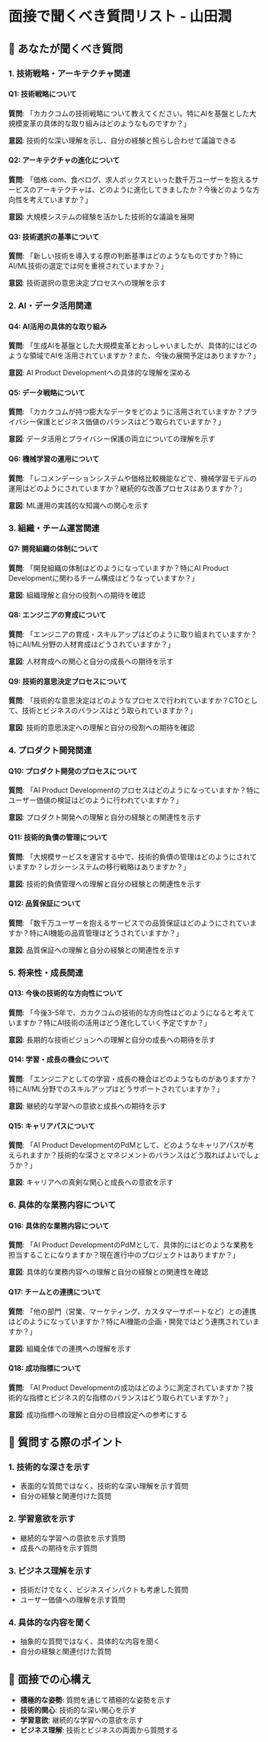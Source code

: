# 面接で聞くべき質問リスト - 山田潤

## 🎯 あなたが聞くべき質問

### 1. **技術戦略・アーキテクチャ関連**

#### Q1: 技術戦略について
**質問**: 「カカクコムの技術戦略について教えてください。特にAIを基盤とした大規模変革の具体的な取り組みはどのようなものですか？」

**意図**: 技術的な深い理解を示し、自分の経験と照らし合わせて議論できる

#### Q2: アーキテクチャの進化について
**質問**: 「価格.com、食べログ、求人ボックスといった数千万ユーザーを抱えるサービスのアーキテクチャは、どのように進化してきましたか？今後どのような方向性を考えていますか？」

**意図**: 大規模システムの経験を活かした技術的な議論を展開

#### Q3: 技術選択の基準について
**質問**: 「新しい技術を導入する際の判断基準はどのようなものですか？特にAI/ML技術の選定では何を重視されていますか？」

**意図**: 技術選択の意思決定プロセスへの理解を示す

### 2. **AI・データ活用関連**

#### Q4: AI活用の具体的な取り組み
**質問**: 「生成AIを基盤とした大規模変革とおっしゃいましたが、具体的にはどのような領域でAIを活用されていますか？また、今後の展開予定はありますか？」

**意図**: AI Product Developmentへの具体的な理解を深める

#### Q5: データ戦略について
**質問**: 「カカクコムが持つ膨大なデータをどのように活用されていますか？プライバシー保護とビジネス価値のバランスはどう取られていますか？」

**意図**: データ活用とプライバシー保護の両立についての理解を示す

#### Q6: 機械学習の運用について
**質問**: 「レコメンデーションシステムや価格比較機能などで、機械学習モデルの運用はどのようにされていますか？継続的な改善プロセスはありますか？」

**意図**: ML運用の実践的な知識への関心を示す

### 3. **組織・チーム運営関連**

#### Q7: 開発組織の体制について
**質問**: 「開発組織の体制はどのようになっていますか？特にAI Product Developmentに関わるチーム構成はどうなっていますか？」

**意図**: 組織理解と自分の役割への期待を確認

#### Q8: エンジニアの育成について
**質問**: 「エンジニアの育成・スキルアップはどのように取り組まれていますか？特にAI/ML分野の人材育成はどうされていますか？」

**意図**: 人材育成への関心と自分の成長への期待を示す

#### Q9: 技術的意思決定プロセスについて
**質問**: 「技術的な意思決定はどのようなプロセスで行われていますか？CTOとして、技術とビジネスのバランスはどう取られていますか？」

**意図**: 技術的意思決定への理解と自分の役割への期待を確認

### 4. **プロダクト開発関連**

#### Q10: プロダクト開発のプロセスについて
**質問**: 「AI Product Developmentのプロセスはどのようになっていますか？特にユーザー価値の検証はどのように行われていますか？」

**意図**: プロダクト開発への理解と自分の経験との関連性を示す

#### Q11: 技術的負債の管理について
**質問**: 「大規模サービスを運営する中で、技術的負債の管理はどのようにされていますか？レガシーシステムの移行戦略はありますか？」

**意図**: 技術的負債管理への理解と自分の経験との関連性を示す

#### Q12: 品質保証について
**質問**: 「数千万ユーザーを抱えるサービスでの品質保証はどのようにされていますか？特にAI機能の品質管理はどうされていますか？」

**意図**: 品質保証への理解と自分の経験との関連性を示す

### 5. **将来性・成長関連**

#### Q13: 今後の技術的な方向性について
**質問**: 「今後3-5年で、カカクコムの技術的な方向性はどのようになると考えていますか？特にAI技術の活用はどう進化していく予定ですか？」

**意図**: 長期的な技術ビジョンへの理解と自分の成長への期待を示す

#### Q14: 学習・成長の機会について
**質問**: 「エンジニアとしての学習・成長の機会はどのようなものがありますか？特にAI/ML分野でのスキルアップはどうサポートされていますか？」

**意図**: 継続的な学習への意欲と成長への期待を示す

#### Q15: キャリアパスについて
**質問**: 「AI Product DevelopmentのPdMとして、どのようなキャリアパスが考えられますか？技術的な深さとマネジメントのバランスはどう取ればよいでしょうか？」

**意図**: キャリアへの真剣な関心と成長への意欲を示す

### 6. **具体的な業務内容について**

#### Q16: 具体的な業務内容について
**質問**: 「AI Product DevelopmentのPdMとして、具体的にはどのような業務を担当することになりますか？現在進行中のプロジェクトはありますか？」

**意図**: 具体的な業務内容への理解と自分の経験との関連性を確認

#### Q17: チームとの連携について
**質問**: 「他の部門（営業、マーケティング、カスタマーサポートなど）との連携はどのようになっていますか？特にAI機能の企画・開発ではどう連携されていますか？」

**意図**: 組織全体での連携への理解を示す

#### Q18: 成功指標について
**質問**: 「AI Product Developmentの成功はどのように測定されていますか？技術的な指標とビジネス的な指標のバランスはどう取られていますか？」

**意図**: 成功指標への理解と自分の目標設定への参考にする

## 📝 質問する際のポイント

### 1. **技術的な深さを示す**
- 表面的な質問ではなく、技術的な深い理解を示す質問
- 自分の経験と関連付けた質問

### 2. **学習意欲を示す**
- 継続的な学習への意欲を示す質問
- 成長への期待を示す質問

### 3. **ビジネス理解を示す**
- 技術だけでなく、ビジネスインパクトも考慮した質問
- ユーザー価値への理解を示す質問

### 4. **具体的な内容を聞く**
- 抽象的な質問ではなく、具体的な内容を聞く
- 自分の経験と関連付けた質問

## 🎯 面接での心構え

- **積極的な姿勢**: 質問を通じて積極的な姿勢を示す
- **技術的関心**: 技術的な深い関心を示す
- **学習意欲**: 継続的な学習への意欲を示す
- **ビジネス理解**: 技術とビジネスの両面から質問する




